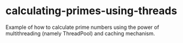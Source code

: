 # calculating-primes-using-threads

Example of how to calculate prime numbers using the power of multithreading (namely ThreadPool) and caching mechanism.

